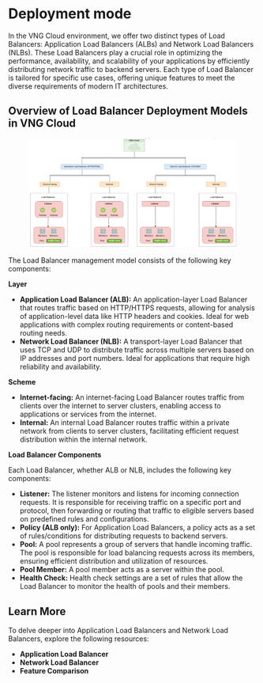 # Deployment mode

In the VNG Cloud environment, we offer two distinct types of Load Balancers: Application Load Balancers (ALBs) and Network Load Balancers (NLBs). These Load Balancers play a crucial role in optimizing the performance, availability, and scalability of your applications by efficiently distributing network traffic to backend servers. Each type of Load Balancer is tailored for specific use cases, offering unique features to meet the diverse requirements of modern IT architectures.

## Overview of Load Balancer Deployment Models in VNG Cloud

<figure><img src="../../../.gitbook/assets/image.png" alt=""><figcaption></figcaption></figure>

The Load Balancer management model consists of the following key components:

**Layer**

* **Application Load Balancer (ALB):** An application-layer Load Balancer that routes traffic based on HTTP/HTTPS requests, allowing for analysis of application-level data like HTTP headers and cookies. Ideal for web applications with complex routing requirements or content-based routing needs.
* **Network Load Balancer (NLB):** A transport-layer Load Balancer that uses TCP and UDP to distribute traffic across multiple servers based on IP addresses and port numbers. Ideal for applications that require high reliability and availability.

**Scheme**

* **Internet-facing:** An internet-facing Load Balancer routes traffic from clients over the internet to server clusters, enabling access to applications or services from the internet.
* **Internal:** An internal Load Balancer routes traffic within a private network from clients to server clusters, facilitating efficient request distribution within the internal network.

**Load Balancer Components**

Each Load Balancer, whether ALB or NLB, includes the following key components:

* **Listener:** The listener monitors and listens for incoming connection requests. It is responsible for receiving traffic on a specific port and protocol, then forwarding or routing that traffic to eligible servers based on predefined rules and configurations.
* **Policy (ALB only):** For Application Load Balancers, a policy acts as a set of rules/conditions for distributing requests to backend servers.
* **Pool:** A pool represents a group of servers that handle incoming traffic. The pool is responsible for load balancing requests across its members, ensuring efficient distribution and utilization of resources.
* **Pool Member:** A pool member acts as a server within the pool.
* **Health Check:** Health check settings are a set of rules that allow the Load Balancer to monitor the health of pools and their members.

## Learn More

To delve deeper into Application Load Balancers and Network Load Balancers, explore the following resources:

* **Application Load Balancer**
* **Network Load Balancer**
* **Feature Comparison**
